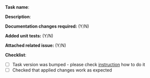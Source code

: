 **Task name**: <Name of changed or new pipeline task>

**Description**: <Describe your changes here>

**Documentation changes required:** (Y/N) <Please mark if documentation changes are required>

**Added unit tests:** (Y/N) <Please mark if unit tests were added or updated according changes>

**Attached related issue:** (Y/N) <Please add link to related issue here>

**Checklist**:
- [ ] Task version was bumped - please check [instruction](https://github.com/nholuongut/azure-pipelines-tasks/tree/master/docs/taskversionbumping.md) how to do it
- [ ] Checked that applied changes work as expected
